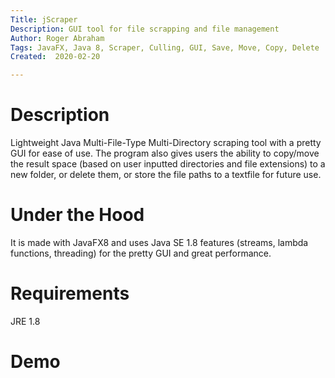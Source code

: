 ```yaml
---
Title: jScraper
Description: GUI tool for file scrapping and file management
Author: Roger Abraham
Tags: JavaFX, Java 8, Scraper, Culling, GUI, Save, Move, Copy, Delete
Created:  2020-02-20

---
```


# Description

Lightweight Java Multi-File-Type Multi-Directory scraping tool with a pretty GUI for ease of use. The program also gives users the ability to copy/move the result space (based on user inputted directories and file extensions) to a new folder, or delete them, or store the file paths to a textfile for future use.

# Under the Hood
It is made with JavaFX8 and uses Java SE 1.8 features (streams, lambda functions, threading) for the pretty GUI and great performance.

# Requirements
 JRE 1.8
 
# Demo

